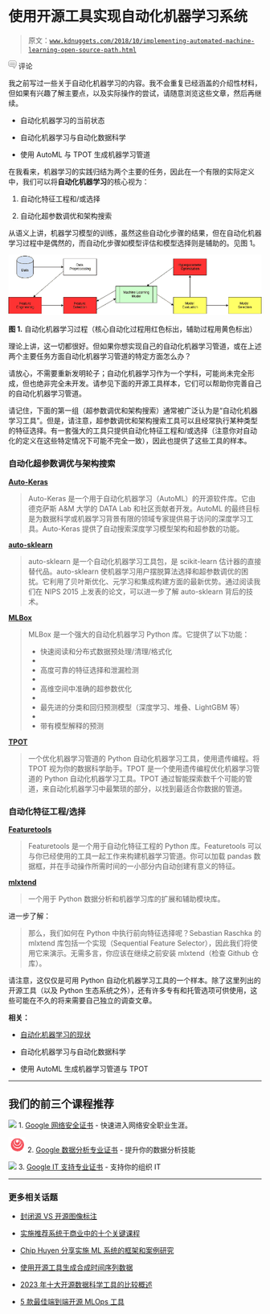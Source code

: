 # 使用开源工具实现自动化机器学习系统

> 原文：[`www.kdnuggets.com/2018/10/implementing-automated-machine-learning-open-source-path.html`](https://www.kdnuggets.com/2018/10/implementing-automated-machine-learning-open-source-path.html)

![c](img/3d9c022da2d331bb56691a9617b91b90.png) 评论

我之前写过一些关于自动化机器学习的内容。我不会重复已经涵盖的介绍性材料，但如果有兴趣了解主要点，以及实际操作的尝试，请随意浏览这些文章，然后再继续。

+   自动化机器学习的当前状态

+   自动化机器学习与自动化数据科学

+   使用 AutoML 与 TPOT 生成机器学习管道

在我看来，机器学习的实践归结为两个主要的任务，因此在一个有限的实际定义中，我们可以将**自动化机器学习**的核心视为：

1.  自动化特征工程和/或选择

1.  自动化超参数调优和架构搜索

从语义上讲，机器学习模型的训练，虽然这些自动化步骤的结果，但在自动化机器学习过程中是偶然的，而自动化步骤如模型评估和模型选择则是辅助的。见图 1。

![Image](img/ace43dee5f8c068270a2ce2717540b9c.png)

**图 1.** 自动化机器学习过程（核心自动化过程用红色标出，辅助过程用黄色标出）

理论上讲，这一切都很好。但如果你想实现自己的自动化机器学习管道，或在上述两个主要任务方面自动化机器学习管道的特定方面怎么办？

请放心，不需要重新发明轮子；自动化机器学习作为一个学科，可能尚未完全形成，但也绝非完全未开发。请参见下面的开源工具样本，它们可以帮助你完善自己的自动化机器学习管道。

请记住，下面的第一组（超参数调优和架构搜索）通常被广泛认为是“自动化机器学习工具”。但是，请注意，超参数调优和架构搜索工具可以且经常执行某种类型的特征选择。有一套强大的工具只提供自动化特征工程和/或选择（注意你对自动化的定义在这些特定情况下可能不完全一致），因此也提供了这些工具的样本。

### 自动化超参数调优与架构搜索

**[Auto-Keras](https://github.com/jhfjhfj1/autokeras)**

> Auto-Keras 是一个用于自动化机器学习（AutoML）的开源软件库。它由德克萨斯 A&M 大学的 DATA Lab 和社区贡献者开发。AutoML 的最终目标是为数据科学或机器学习背景有限的领域专家提供易于访问的深度学习工具。Auto-Keras 提供了自动搜索深度学习模型架构和超参数的功能。

**[auto-sklearn](https://github.com/automl/auto-sklearn)**

> auto-sklearn 是一个自动化机器学习工具包，是 scikit-learn 估计器的直接替代品。auto-sklearn 使机器学习用户摆脱算法选择和超参数调优的困扰。它利用了贝叶斯优化、元学习和集成构建方面的最新优势。通过阅读我们在 NIPS 2015 上发表的论文，可以进一步了解 auto-sklearn 背后的技术。

**[MLBox](https://github.com/AxeldeRomblay/MLBox)**

> MLBox 是一个强大的自动化机器学习 Python 库。它提供了以下功能：
> 
> +   快速阅读和分布式数据预处理/清理/格式化
> +   
> +   高度可靠的特征选择和泄漏检测
> +   
> +   高维空间中准确的超参数优化
> +   
> +   最先进的分类和回归预测模型（深度学习、堆叠、LightGBM 等）
> +   
> +   带有模型解释的预测

**[TPOT](https://github.com/EpistasisLab/tpot)**

> 一个优化机器学习管道的 Python 自动化机器学习工具，使用遗传编程。将 TPOT 视为你的数据科学助手。TPOT 是一个使用遗传编程优化机器学习管道的 Python 自动化机器学习工具。TPOT 通过智能探索数千个可能的管道，来自动化机器学习中最繁琐的部分，以找到最适合你数据的管道。

### 自动化特征工程/选择

**[Featuretools](https://github.com/Featuretools/featuretools)**

> Featuretools 是一个用于自动化特征工程的 Python 库。Featuretools 可以与你已经使用的工具一起工作来构建机器学习管道。你可以加载 pandas 数据框，并在手动操作所需时间的一小部分内自动创建有意义的特征。

**[mlxtend](https://github.com/rasbt/mlxtend)**

> 一个用于 Python 数据分析和机器学习库的扩展和辅助模块库。

进一步了解：

> 那么，我们如何在 Python 中执行前向特征选择呢？Sebastian Raschka 的 mlxtend 库包括一个实现（Sequential Feature Selector），因此我们将使用它来演示。无需多言，你应该在继续之前安装 mlxtend（检查 Github 仓库）。

请注意，这仅仅是可用 Python 自动化机器学习工具的一个样本。除了这里列出的开源工具（以及 Python 生态系统之外），还有许多专有和托管选项可供使用，这些可能在不久的将来需要自己独立的调查文章。

**相关：**

+   [自动化机器学习的现状](https://www.kdnuggets.com/2017/01/current-state-automated-machine-learning.html)

+   自动化机器学习与自动化数据科学

+   使用 AutoML 生成机器学习管道与 TPOT

* * *

## 我们的前三个课程推荐

![](img/0244c01ba9267c002ef39d4907e0b8fb.png) 1\. [Google 网络安全证书](https://www.kdnuggets.com/google-cybersecurity) - 快速进入网络安全职业生涯。

![](img/e225c49c3c91745821c8c0368bf04711.png) 2\. [Google 数据分析专业证书](https://www.kdnuggets.com/google-data-analytics) - 提升你的数据分析技能

![](img/0244c01ba9267c002ef39d4907e0b8fb.png) 3\. [Google IT 支持专业证书](https://www.kdnuggets.com/google-itsupport) - 支持你的组织 IT

* * *

### 更多相关话题

+   [封闭源 VS 开源图像标注](https://www.kdnuggets.com/closed-source-vs-open-source-image-annotation)

+   [实施推荐系统于商业中的十个关键课程](https://www.kdnuggets.com/2022/07/ten-key-lessons-implementing-recommendation-systems-business.html)

+   [Chip Huyen 分享实施 ML 系统的框架和案例研究](https://www.kdnuggets.com/2023/02/sphere-chip-huyen-shares-frameworks-case-studies-implementing-ml-systems.html)

+   [使用开源工具生成合成时间序列数据](https://www.kdnuggets.com/2022/06/generate-synthetic-timeseries-data-opensource-tools.html)

+   [2023 年十大开源数据科学工具的比较概述](https://www.kdnuggets.com/a-comparative-overview-of-the-top-10-open-source-data-science-tools-in-2023)

+   [5 款最佳端到端开源 MLOps 工具](https://www.kdnuggets.com/5-best-end-to-end-open-source-mlops-tools)
